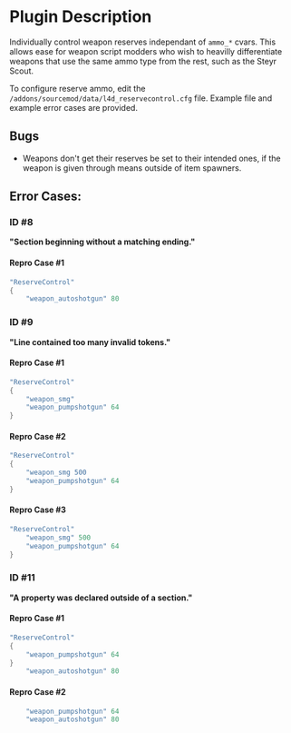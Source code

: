 # Plugin Description
Individually control weapon reserves independant of `ammo_*` cvars. This allows ease for weapon script modders who wish to heavilly differentiate weapons that use the same ammo type from the rest, such as the Steyr Scout.

To configure reserve ammo, edit the `/addons/sourcemod/data/l4d_reservecontrol.cfg` file. Example file and example error cases are provided.

## Bugs
* Weapons don't get their reserves be set to their intended ones, if the weapon is given through means outside of item spawners.

## Error Cases:
### ID #8
__"Section beginning without a matching ending."__
#### Repro Case \#1
```C
"ReserveControl"
{
	"weapon_autoshotgun" 80
```
### ID #9
__"Line contained too many invalid tokens."__
#### Repro Case \#1
```C
"ReserveControl"
{
	"weapon_smg"
	"weapon_pumpshotgun" 64
}
```
#### Repro Case \#2
```C
"ReserveControl"
{
	"weapon_smg 500
	"weapon_pumpshotgun" 64
}
```
#### Repro Case \#3
```C
"ReserveControl"
	"weapon_smg" 500
	"weapon_pumpshotgun" 64
}
```
### ID #11
__"A property was declared outside of a section."__
#### Repro Case \#1
```C
"ReserveControl"
{
	"weapon_pumpshotgun" 64
}
	"weapon_autoshotgun" 80
```
#### Repro Case \#2
```C
	"weapon_pumpshotgun" 64
	"weapon_autoshotgun" 80
```
